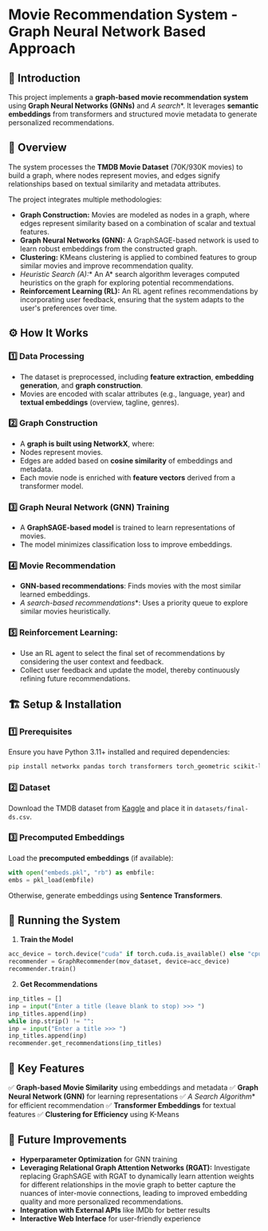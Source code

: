 # Movie Recommendation System - Graph Neural Network Based Approach

## 📌 Introduction
This project implements a **graph-based movie recommendation system** using **Graph Neural Networks (GNNs)** and **A* search**. It leverages **semantic embeddings** from transformers and structured movie metadata to generate personalized recommendations.

## 📜 Overview
The system processes the **TMDB Movie Dataset** (70K/930K movies) to build a graph, where nodes represent movies, and edges signify relationships based on textual similarity and metadata attributes.

The project integrates multiple methodologies:
- **Graph Construction:** Movies are modeled as nodes in a graph, where edges represent similarity based on a combination of scalar and textual features.
- **Graph Neural Networks (GNN):** A GraphSAGE-based network is used to learn robust embeddings from the constructed graph.
- **Clustering:** KMeans clustering is applied to combined features to group similar movies and improve recommendation quality.
- **Heuristic Search (A*):** An A* search algorithm leverages computed heuristics on the graph for exploring potential recommendations.
- **Reinforcement Learning (RL):** An RL agent refines recommendations by incorporating user feedback, ensuring that the system adapts to the user's preferences over time.

## ⚙️ How It Works

### 1️⃣ Data Processing
- The dataset is preprocessed, including **feature extraction**, **embedding generation**, and **graph construction**.
- Movies are encoded with scalar attributes (e.g., language, year) and **textual embeddings** (overview, tagline, genres).

### 2️⃣ Graph Construction
- A **graph is built using NetworkX**, where:
- Nodes represent movies.
- Edges are added based on **cosine similarity** of embeddings and metadata.
- Each movie node is enriched with **feature vectors** derived from a transformer model.

### 3️⃣ Graph Neural Network (GNN) Training
- A **GraphSAGE-based model** is trained to learn representations of movies.
- The model minimizes classification loss to improve embeddings.

### 4️⃣ Movie Recommendation
- **GNN-based recommendations**: Finds movies with the most similar learned embeddings.
- **A* search-based recommendations**: Uses a priority queue to explore similar movies heuristically.

### 5️⃣ Reinforcement Learning:
   - Use an RL agent to select the final set of recommendations by considering the user context and feedback.
   - Collect user feedback and update the model, thereby continuously refining future recommendations.

## 🏗️ Setup & Installation
### 1️⃣ Prerequisites
Ensure you have Python 3.11+ installed and required dependencies:
```sh
pip install networkx pandas torch transformers torch_geometric scikit-learn numpy nltk
```

### 2️⃣ Dataset
Download the TMDB dataset from [Kaggle](https://www.kaggle.com/datasets/asaniczka/tmdb-movies-dataset-2023-930k-movies) and place it in `datasets/final-ds.csv`.

### 3️⃣ Precomputed Embeddings
Load the **precomputed embeddings** (if available):
```python
with open("embeds.pkl", "rb") as embfile:
embs = pkl_load(embfile)
```
Otherwise, generate embeddings using **Sentence Transformers**.

## 🚀 Running the System
1. **Train the Model**
 ```python
 acc_device = torch.device("cuda" if torch.cuda.is_available() else "cpu")
 recommender = GraphRecommender(mov_dataset, device=acc_device)
 recommender.train()
 ```

2. **Get Recommendations**
 ```python
 inp_titles = []
 inp = input("Enter a title (leave blank to stop) >>> ")
 inp_titles.append(inp)
 while inp.strip() != "":
 inp = input("Enter a title >>> ")
 inp_titles.append(inp)
 recommender.get_recommendations(inp_titles)
 ```

## 🧠 Key Features
✅ **Graph-based Movie Similarity** using embeddings and metadata
✅ **Graph Neural Network (GNN)** for learning representations
✅ **A* Search Algorithm** for efficient recommendation
✅ **Transformer Embeddings** for textual features
✅ **Clustering for Efficiency** using K-Means

## 📝 Future Improvements
- **Hyperparameter Optimization** for GNN training
- **Leveraging Relational Graph Attention Networks (RGAT):** Investigate replacing GraphSAGE with RGAT to dynamically learn attention weights for different relationships in the movie graph to better capture the nuances of inter-movie connections, leading to improved embedding quality and more personalized recommendations.
- **Integration with External APIs** like IMDb for better results
- **Interactive Web Interface** for user-friendly experience
